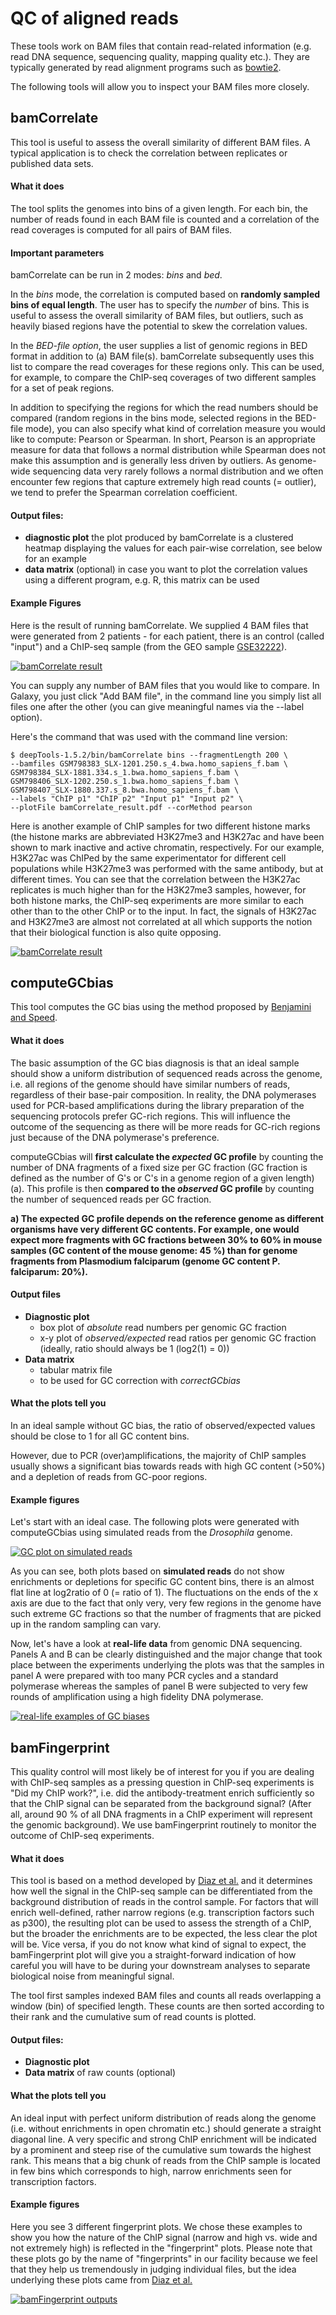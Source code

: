 # QC of aligned reads

These tools work on BAM files that contain read-related information (e.g. read DNA sequence, sequencing quality, mapping quality etc.). They are typically generated by read alignment programs such as [bowtie2][].

The following tools will allow you to inspect your BAM files more closely.

<a name="bamCorrelate"/></a>
bamCorrelate
-------------

This tool is useful to assess the overall similarity of different BAM files. A typical application is to check the correlation between replicates or published data sets.

#### What it does
The tool splits the genomes into bins of a given length. For each bin, the number of reads found in each BAM file is counted and a correlation of the read coverages is computed for all pairs of BAM files.

#### Important parameters
bamCorrelate can be run in 2 modes: _bins_ and _bed_.

In the _bins_ mode, the correlation is computed based on __randomly sampled bins of equal length__. The user has to specify the _number_ of bins. This is useful to assess the overall similarity of BAM files,
but  outliers, such as heavily biased regions have the potential to skew the correlation values.

In the _BED-file option_, the user supplies a list of genomic regions in BED format in addition to (a) BAM file(s). bamCorrelate subsequently uses this list to compare the read coverages for these regions only. This can be used, for example, to compare the ChIP-seq coverages of two different samples for a set of peak regions.

In addition to specifying the regions for which the read numbers should be compared (random regions in the bins mode, selected regions in the BED-file mode), you can also specify what kind of correlation measure you would like to compute: Pearson or Spearman. In short, Pearson is an appropriate measure for data that follows a normal distribution while Spearman does not make this assumption and is generally less driven by outliers. As genome-wide sequencing data very rarely follows a normal distribution and we often encounter few regions that capture extremely high read counts (= outlier), we tend to prefer the Spearman correlation coefficient.

#### Output files:
  - __diagnostic plot__ the plot produced by bamCorrelate is a clustered heatmap displaying the values for each pair-wise correlation, see below for an example
  - __data matrix__ (optional) in case you want to plot the correlation values using a different program, e.g. R, this matrix can be used

#### Example Figures

Here is the result of running bamCorrelate. We supplied 4 BAM files that were generated from 2 patients - for each patient, there is an control (called "input") and a ChIP-seq sample (from the GEO sample [GSE32222](http://www.ncbi.nlm.nih.gov/geo/query/acc.cgi?acc=GSE32222 "GEO series")).
 
<a href="https://raw.github.com/fidelram/deepTools/master/examples/QC_bamCorrelate_humanSamples.png" target="_blank">
     <img src="https://raw.github.com/fidelram/deepTools/master/examples/QC_bamCorrelate_humanSamples.png" Title="bamCorrelate result" />
</a>

You can supply any number of BAM files that you would like to compare. In Galaxy, you just click "Add BAM file", in the command line you simply list all files one after the other (you can give meaningful names via the --label option).

Here's the command that was used with the command line version:

    $ deepTools-1.5.2/bin/bamCorrelate bins --fragmentLength 200 \
    --bamfiles GSM798383_SLX-1201.250.s_4.bwa.homo_sapiens_f.bam \
    GSM798384_SLX-1881.334.s_1.bwa.homo_sapiens_f.bam \
    GSM798406_SLX-1202.250.s_1.bwa.homo_sapiens_f.bam \
    GSM798407_SLX-1880.337.s_8.bwa.homo_sapiens_f.bam \
    --labels "ChIP p1" "ChIP p2" "Input p1" "Input p2" \
    --plotFile bamCorrelate_result.pdf --corMethod pearson
  

Here is another example of ChIP samples for two different histone marks (the histone marks are abbreviated H3K27me3 and H3K27ac and have been shown to mark inactive and active chromatin, respectively. For our example, H3K27ac was ChIPed by the same experimentator for different cell populations while H3K27me3 was performed with the same antibody, but at different times. You can see that the correlation between the H3K27ac replicates is much higher than for the H3K27me3 samples, however, for both histone marks, the ChIP-seq experiments are more similar to each other than to the other ChIP or to the input. In fact, the signals of H3K27ac and H3K27me3 are almost not correlated at all which supports the notion that their biological function is also quite opposing.

<a href="https://raw.github.com/fidelram/deepTools/master/examples/QC_bamCorrelate_RoadmapData.png" target="_blank">
     <img src="https://raw.github.com/fidelram/deepTools/master/examples/QC_bamCorrelate_RoadmapData.png" Title="bamCorrelate result" />
</a>


<a name="computeGCbias"/></a>
computeGCbias
--------------

This tool computes the GC bias using the method proposed by [Benjamini and Speed][]. 

#### What it does
The basic assumption of the GC bias diagnosis is that an ideal sample should show a uniform distribution of sequenced reads across the genome, i.e. all regions of the genome should have similar numbers of reads, regardless of their base-pair composition. In reality, the DNA polymerases used for PCR-based amplifications during the library preparation of the sequencing protocols prefer GC-rich regions. This will influence the outcome of the sequencing as there will be more reads for GC-rich regions just because of the DNA polymerase's preference.

computeGCbias will **first calculate the _expected_ GC profile** by counting the number of DNA fragments of a fixed size per GC fraction (GC fraction is defined as the number of G's or C's in a genome region of a given length)(a). This profile is then **compared to the _observed_ GC profile** by counting the number of sequenced reads per GC fraction.

__a) The expected GC profile depends on the reference genome as different organisms have very different GC contents. For example, one would expect more fragments with GC fractions between 30% to 60% in mouse samples (GC content of the mouse genome: 45 %) than for genome fragments from Plasmodium falciparum (genome GC content P. falciparum: 20%).__

#### Output files

  + __Diagnostic plot__
      - box plot of _absolute_ read numbers per genomic GC fraction
      - x-y plot of _observed/expected_ read ratios per genomic GC fraction (ideally, ratio should always be 1 (log2(1) = 0))
  + __Data matrix__
      - tabular matrix file
      - to be used for GC correction with _correctGCbias_
    
#### What the plots tell you
In an ideal sample without GC bias, the ratio of observed/expected values should be close to 1 for all GC content bins.

However, due to PCR (over)amplifications, the majority of ChIP samples usually shows a significant bias towards reads with high GC content (>50%) and a depletion of reads from GC-poor regions.

#### Example figures
Let's start with an ideal case. The following plots were generated with computeGCbias using simulated reads from the *Drosophila* genome.


<a href="https://raw.github.com/fidelram/deepTools/master/examples/GC_bias_simulated_reads_2L.png_small" target="_blank">
     <img src="https://raw.github.com/fidelram/deepTools/master/examples/GC_bias_simulated_reads_2L_small.png" Title="GC plot on simulated reads" />
</a>


As you can see, both plots based on **simulated reads** do not show enrichments or depletions for specific GC content bins, there is an almost flat line at log2ratio of 0 (= ratio of 1). The fluctuations on the ends of the x axis are due to the fact that only very, very few regions in the genome have such extreme GC fractions so that the number of fragments that are picked up in the random sampling can vary.

Now, let's have a look at **real-life data** from genomic DNA sequencing. Panels A and B can be clearly distinguished and the major change that took place between the experiments underlying the plots was that the samples in panel A were prepared with too many PCR cycles and a standard polymerase whereas the samples of panel B were subjected to very few rounds of amplification using a high fidelity DNA polymerase.

<a href="https://raw.github.com/fidelram/deepTools/master/examples/QC_GCplots_input.png" target="_blank">
     <img src="https://raw.github.com/fidelram/deepTools/master/examples/QC_GCplots_input.png" Title="real-life examples of GC biases" />
</a>


<a name="bamFingerprint"/></a>
bamFingerprint
---------------

This quality control will most likely be of interest for you if you are dealing with ChIP-seq samples as a pressing question in ChIP-seq experiments is "Did my ChIP work?", i.e. did the antibody-treatment enrich sufficiently so that the ChIP signal can be separated from the background signal? (After all, around 90 % of all DNA fragments in a ChIP experiment will represent the genomic background). We use bamFingerprint routinely to monitor the outcome of ChIP-seq experiments.

#### What it does
This tool is based on a method developed by [Diaz et al.][] and it determines how well the signal in the ChIP-seq sample can be differentiated from the background distribution of reads in the control sample. For factors that will enrich well-defined, rather narrow regions (e.g. transcription factors such as p300), the resulting plot can be used to assess the strength of a ChIP, but the broader the enrichments are to be expected, the less clear the plot will be. Vice versa, if you do not know what kind of signal to expect, the bamFingerprint plot will give you a straight-forward indication of how careful you will have to be during your downstream analyses to separate biological noise from meaningful signal.

The tool first samples indexed BAM files and counts all reads overlapping a window (bin) of specified length. These counts are then sorted according to their rank and the cumulative sum of read counts is plotted.

####	Output files: 
  + __Diagnostic plot__
  + __Data matrix__ of raw counts (optional)

#### What the plots tell you
An ideal input with perfect uniform distribution of reads along the genome (i.e. without enrichments in open chromatin etc.) should generate a straight diagonal line. A very specific and strong ChIP enrichment will be indicated by a prominent and steep rise of the cumulative sum towards the highest rank. This means that a big chunk
of reads from the ChIP sample is located in few bins which corresponds to high, narrow enrichments seen for transcription factors.

#### Example figures

Here you see 3 different fingerprint plots.
We chose these examples to show you how the nature of the ChIP signal (narrow and high vs. wide and not extremely high) is reflected in the "fingerprint" plots. Please note that these plots go by the name of "fingerprints" in our facility because we feel that they help us tremendously in judging individual files, but the idea underlying these plots came from [Diaz et al.][]

<a href="https://raw.github.com/fidelram/deepTools/master/examples/QC_fingerprint.png" target="_blank">
     <img src="https://raw.github.com/fidelram/deepTools/master/examples/QC_fingerprint.png" Title="bamFingerprint outputs" />
</a>


[Benjamini and Speed]: http://nar.oxfordjournals.org/content/40/10/e72 "Nucleic Acids Research (2012)"
[Diaz et al.]: http://www.degruyter.com/view/j/sagmb.2012.11.issue-3/1544-6115.1750/1544-6115.1750.xml "Stat. Appl. Gen. Mol. Biol. (2012)"
[k-means]: http://en.wikipedia.org/wiki/K-means_clustering
[cluster3]: http://bonsai.hgc.jp/~mdehoon/software/cluster/
[R]: http://www.r-project.org/
[IGV]: http://www.broadinstitute.org/igv/ "Integrative Genome Browser developed by the Broad Institute"
[bowtie2]: http://bowtie-bio.sourceforge.net/bowtie2/manual.shtml